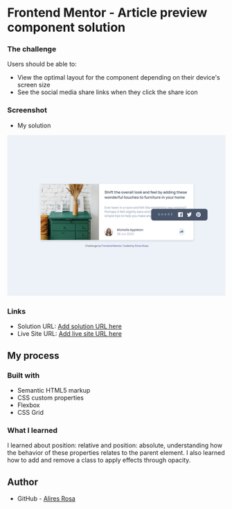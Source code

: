 # Frontend Mentor - Article preview component solution


### The challenge

Users should be able to:

- View the optimal layout for the component depending on their device's screen size
- See the social media share links when they click the share icon

### Screenshot

- My solution

![](./images/Screenshot.png)



### Links

- Solution URL: [Add solution URL here](https://github.com/DomeniqueRosa/DomeniqueRosa.github.io/tree/main/article-preview-component-master)
- Live Site URL: [Add live site URL here](https://domeniquerosa.github.io/article-preview-component-master/)

## My process

### Built with

- Semantic HTML5 markup
- CSS custom properties
- Flexbox
- CSS Grid


### What I learned

I learned about position: relative and position: absolute, understanding how the behavior of these properties relates to the parent element. I also learned how to add and remove a class to apply effects through opacity.


## Author
- GitHub - [Alires Rosa](https://github.com/AliresRosa)



